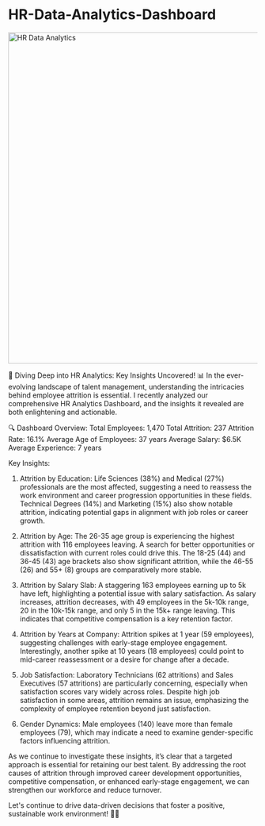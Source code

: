 # HR-Data-Analytics-Dashboard
<img width="668" alt="HR Data Analytics" src="https://github.com/user-attachments/assets/b2bdeb31-ecd0-4335-9586-a74905d950cd">







🚀 Diving Deep into HR Analytics: Key Insights Uncovered! 📊
In the ever-evolving landscape of talent management, understanding the intricacies behind employee attrition is essential. I recently analyzed our comprehensive HR Analytics Dashboard, and the insights it revealed are both enlightening and actionable.

🔍 Dashboard Overview:
Total Employees: 1,470
Total Attrition: 237
Attrition Rate: 16.1%
Average Age of Employees: 37 years
Average Salary: $6.5K
Average Experience: 7 years

Key Insights:
1. Attrition by Education:
Life Sciences (38%) and Medical (27%) professionals are the most affected, suggesting a need to reassess the work environment and career progression opportunities in these fields.
Technical Degrees (14%) and Marketing (15%) also show notable attrition, indicating potential gaps in alignment with job roles or career growth.

2. Attrition by Age:
The 26-35 age group is experiencing the highest attrition with 116 employees leaving. A search for better opportunities or dissatisfaction with current roles could drive this.
The 18-25 (44) and 36-45 (43) age brackets also show significant attrition, while the 46-55 (26) and 55+ (8) groups are comparatively more stable.

3. Attrition by Salary Slab:
A staggering 163 employees earning up to 5k have left, highlighting a potential issue with salary satisfaction.
As salary increases, attrition decreases, with 49 employees in the 5k-10k range, 20 in the 10k-15k range, and only 5 in the 15k+ range leaving. This indicates that competitive compensation is a key retention factor.

4. Attrition by Years at Company:
Attrition spikes at 1 year (59 employees), suggesting challenges with early-stage employee engagement.
Interestingly, another spike at 10 years (18 employees) could point to mid-career reassessment or a desire for change after a decade.

5. Job Satisfaction:
Laboratory Technicians (62 attritions) and Sales Executives (57 attritions) are particularly concerning, especially when satisfaction scores vary widely across roles.
Despite high job satisfaction in some areas, attrition remains an issue, emphasizing the complexity of employee retention beyond just satisfaction.

6. Gender Dynamics:
Male employees (140) leave more than female employees (79), which may indicate a need to examine gender-specific factors influencing attrition.


As we continue to investigate these insights, it’s clear that a targeted approach is essential for retaining our best talent. By addressing the root causes of attrition through improved career development opportunities, competitive compensation, or enhanced early-stage engagement, we can strengthen our workforce and reduce turnover.

Let's continue to drive data-driven decisions that foster a positive, sustainable work environment! 💼✨
